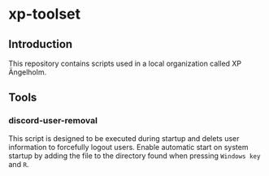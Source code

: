 # xp-toolset
## Introduction
This repository contains scripts used in a local organization called XP Ängelholm. 

## Tools
### discord-user-removal
This script is designed to be executed during startup and delets user information to forcefully logout users. Enable automatic start on system startup by adding the file to the directory found when pressing `Windows key` and `R`.
